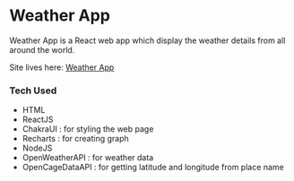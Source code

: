 # Weather App

Weather App is a React web app which display the weather details from all around the world.

Site lives here: [Weather App](https://mystifying-ardinghelli-cf376c.netlify.app)

### Tech Used

- HTML
- ReactJS
- ChakraUI : for styling the web page
- Recharts : for creating graph
- NodeJS
- OpenWeatherAPI : for weather data
- OpenCageDataAPI : for getting latitude and longitude from place name
